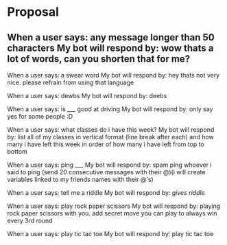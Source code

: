 # Proposal

When a user says: any message longer than 50 characters
My bot will respond by: wow thats a lot of words, can you shorten that for me?
-------------------------------------------------------------------------------------------------------
When a user says: a swear word
My bot will respond by: hey thats not very nice. please refrain from using that language

When a user says: dewbs
My bot will respond by: deebs

When a user says: is ___ good at driving
My bot will respond by: only say yes for some people :D

When a user says: what classes do i have this week? 
My bot will respond by: list all of my classes in vertical format (line break after each) and how many i have left this week in order of how many i have left from top to bottom

When a user says: ping ___
My bot will respond by: spam ping whoever i said to ping (send 20 consecutive messages with their @)(i will create variables linked to my friends names with their @'s)

When a user says: tell me a riddle
My bot will respond by: *gives riddle*

When a user says: play rock paper scissors
My bot will respond by: playing rock paper scissors with you. add secret move you can play to always win every 3rd round

When a user says: play tic tac toe
My bot will respond by: play tic tac toe